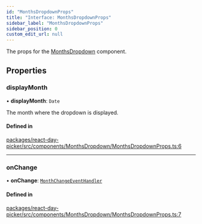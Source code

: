 ```yaml
---
id: "MonthsDropdownProps"
title: "Interface: MonthsDropdownProps"
sidebar_label: "MonthsDropdownProps"
sidebar_position: 0
custom_edit_url: null
---
```


The props for the [MonthsDropdown](../functions/MonthsDropdown) component.

## Properties

### displayMonth

• **displayMonth**: `Date`

The month where the dropdown is displayed.

#### Defined in

[packages/react-day-picker/src/components/MonthsDropdown/MonthsDropdownProps.ts:6](https://github.com/gpbl/react-day-picker/blob/0df406c0/packages/react-day-picker/src/components/MonthsDropdown/MonthsDropdownProps.ts#L6)

___

### onChange

• **onChange**: [`MonthChangeEventHandler`](../types/MonthChangeEventHandler)

#### Defined in

[packages/react-day-picker/src/components/MonthsDropdown/MonthsDropdownProps.ts:7](https://github.com/gpbl/react-day-picker/blob/0df406c0/packages/react-day-picker/src/components/MonthsDropdown/MonthsDropdownProps.ts#L7)
